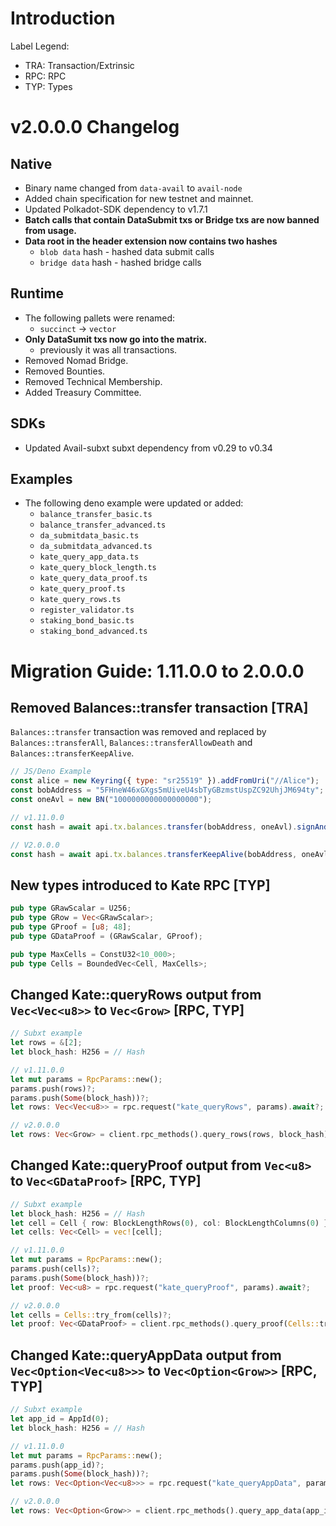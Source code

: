 # Introduction
Label Legend:
- TRA: Transaction/Extrinsic
- RPC: RPC
- TYP: Types

# v2.0.0.0 Changelog
## Native
- Binary name changed from `data-avail` to `avail-node`
- Added chain specification for new testnet and mainnet.
- Updated Polkadot-SDK dependency to v1.7.1
- **Batch calls that contain DataSubmit txs or Bridge txs are now banned from usage.**
- **Data root in the header extension now contains two hashes**
    - `blob data` hash - hashed data submit calls
    - `bridge data` hash - hashed bridge calls
## Runtime
- The following pallets were renamed:
    - `succinct` -> `vector`
- **Only DataSumit txs now go into the matrix.**
    - previously it was all transactions.
- Removed Nomad Bridge.
- Removed Bounties.
- Removed Technical Membership.
- Added Treasury Committee.

## SDKs
- Updated Avail-subxt subxt dependency from v0.29 to v0.34

## Examples
- The following deno example were updated or added:
    - `balance_transfer_basic.ts`
    - `balance_transfer_advanced.ts`
    - `da_submitdata_basic.ts`
    - `da_submitdata_advanced.ts`
    - `kate_query_app_data.ts`
    - `kate_query_block_length.ts`
    - `kate_query_data_proof.ts`
    - `kate_query_proof.ts`
    - `kate_query_rows.ts`
    - `register_validator.ts`
    - `staking_bond_basic.ts`
    - `staking_bond_advanced.ts`

# Migration Guide: 1.11.0.0 to 2.0.0.0

## Removed Balances::transfer transaction [TRA]
`Balances::transfer` transaction was removed and replaced by `Balances::transferAll`, `Balances::transferAllowDeath` and `Balances::transferKeepAlive`.

```js
// JS/Deno Example
const alice = new Keyring({ type: "sr25519" }).addFromUri("//Alice");
const bobAddress = "5FHneW46xGXgs5mUiveU4sbTyGBzmstUspZC92UhjJM694ty";
const oneAvl = new BN("1000000000000000000");

// v1.11.0.0
const hash = await api.tx.balances.transfer(bobAddress, oneAvl).signAndSend(alice);

// V2.0.0.0
const hash = await api.tx.balances.transferKeepAlive(bobAddress, oneAvl).signAndSend(alice);
```

## New types introduced to Kate RPC [TYP]
```rust
pub type GRawScalar = U256;
pub type GRow = Vec<GRawScalar>;
pub type GProof = [u8; 48];
pub type GDataProof = (GRawScalar, GProof);

pub type MaxCells = ConstU32<10_000>;
pub type Cells = BoundedVec<Cell, MaxCells>;
```

## Changed Kate::queryRows output from `Vec<Vec<u8>>` to `Vec<Grow>` [RPC, TYP]
```rust
// Subxt example
let rows = &[2];
let block_hash: H256 = // Hash

// v1.11.0.0
let mut params = RpcParams::new();
params.push(rows)?;
params.push(Some(block_hash))?;
let rows: Vec<Vec<u8>> = rpc.request("kate_queryRows", params).await?;

// v2.0.0.0
let rows: Vec<Grow> = client.rpc_methods().query_rows(rows, block_hash).await?;

```

## Changed Kate::queryProof output from `Vec<u8>` to `Vec<GDataProof>` [RPC, TYP]
```rust
// Subxt example
let block_hash: H256 = // Hash
let cell = Cell { row: BlockLengthRows(0), col: BlockLengthColumns(0) };
let cells: Vec<Cell> = vec![cell];

// v1.11.0.0
let mut params = RpcParams::new();
params.push(cells)?;
params.push(Some(block_hash))?;
let proof: Vec<u8> = rpc.request("kate_queryProof", params).await?;

// v2.0.0.0
let cells = Cells::try_from(cells)?;
let proof: Vec<GDataProof> = client.rpc_methods().query_proof(Cells::try_from(cells).unwrap(), block_hash).await?;
```

## Changed Kate::queryAppData output from `Vec<Option<Vec<u8>>>` to `Vec<Option<Grow>>` [RPC, TYP]
```rust
// Subxt example
let app_id = AppId(0);
let block_hash: H256 = // Hash

// v1.11.0.0
let mut params = RpcParams::new();
params.push(app_id)?;
params.push(Some(block_hash))?;
let rows: Vec<Option<Vec<u8>>> = rpc.request("kate_queryAppData", params).await?;

// v2.0.0.0
let rows: Vec<Option<Grow>> = client.rpc_methods().query_app_data(app_id, block_hash).await?;
```